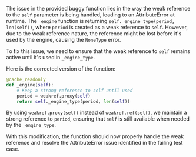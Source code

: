 The issue in the provided buggy function lies in the way the weak reference to the `self` parameter is being handled, leading to an AttributeError at runtime. The `_engine` function is returning `self._engine_type(period, len(self))`, where `period` is created as a weak reference to `self`. However, due to the weak reference nature, the reference might be lost before it's used by the engine, causing the `NoneType` error.

To fix this issue, we need to ensure that the weak reference to `self` remains active until it's used in `_engine_type`.

Here is the corrected version of the function:

```python
@cache_readonly
def _engine(self):
    # Keep a strong reference to self until used
    period = weakref.proxy(self)
    return self._engine_type(period, len(self))
```

By using `weakref.proxy(self)` instead of `weakref.ref(self)`, we maintain a strong reference to `period`, ensuring that `self` is still available when needed by the `_engine_type`.

With this modification, the function should now properly handle the weak reference and resolve the AttributeError issue identified in the failing test case.